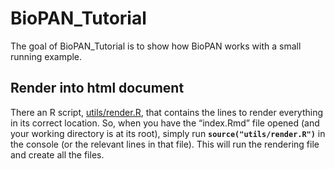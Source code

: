 
<!-- README.md is generated from README.Rmd. Please edit that file -->

# BioPAN\_Tutorial

The goal of BioPAN\_Tutorial is to show how BioPAN works with a small
running example.

## Render into html document

There an R script,
[utils/render.R](https://github.com/JauntyJJS/BioPAN_Tutorial/tree/master/utils/render.R),
that contains the lines to render everything in its correct location.
So, when you have the “index.Rmd” file opened (and your working
directory is at its root), simply run **`source("utils/render.R")`** in
the console (or the relevant lines in that file). This will run the
rendering file and create all the files.
